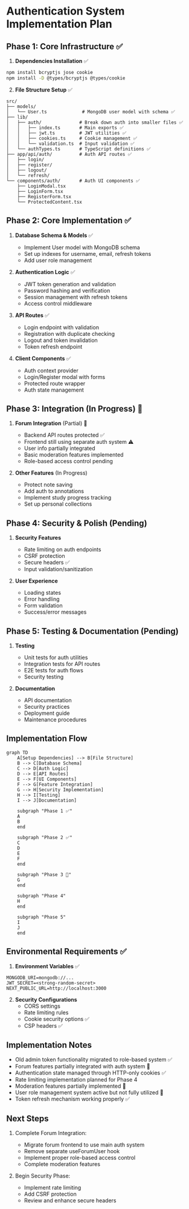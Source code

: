 # Authentication System Implementation Plan

## Phase 1: Core Infrastructure ✅

1. **Dependencies Installation** ✅

```bash
npm install bcryptjs jose cookie
npm install -D @types/bcryptjs @types/cookie
```

2. **File Structure Setup** ✅

```
src/
├── models/
│   └── User.ts             # MongoDB user model with schema ✅
├── lib/
│   ├── auth/              # Break down auth into smaller files ✅
│   │   ├── index.ts       # Main exports ✅
│   │   ├── jwt.ts         # JWT utilities ✅
│   │   ├── cookies.ts     # Cookie management ✅
│   │   └── validation.ts  # Input validation ✅
│   └── authTypes.ts       # TypeScript definitions ✅
├── app/api/auth/          # Auth API routes ✅
│   ├── login/
│   ├── register/
│   ├── logout/
│   └── refresh/
└── components/auth/       # Auth UI components ✅
    ├── LoginModal.tsx
    ├── LoginForm.tsx
    ├── RegisterForm.tsx
    └── ProtectedContent.tsx
```

## Phase 2: Core Implementation ✅

1. **Database Schema & Models** ✅

   - Implement User model with MongoDB schema
   - Set up indexes for username, email, refresh tokens
   - Add user role management

2. **Authentication Logic** ✅

   - JWT token generation and validation
   - Password hashing and verification
   - Session management with refresh tokens
   - Access control middleware

3. **API Routes** ✅

   - Login endpoint with validation
   - Registration with duplicate checking
   - Logout and token invalidation
   - Token refresh endpoint

4. **Client Components** ✅
   - Auth context provider
   - Login/Register modal with forms
   - Protected route wrapper
   - Auth state management

## Phase 3: Integration (In Progress) 🚧

1. **Forum Integration** (Partial) 🚧

   - Backend API routes protected ✅
   - Frontend still using separate auth system ⚠️
   - User info partially integrated
   - Basic moderation features implemented
   - Role-based access control pending

2. **Other Features** (In Progress)
   - Protect note saving
   - Add auth to annotations
   - Implement study progress tracking
   - Set up personal collections

## Phase 4: Security & Polish (Pending)

1. **Security Features**

   - Rate limiting on auth endpoints
   - CSRF protection
   - Secure headers ✅
   - Input validation/sanitization

2. **User Experience**
   - Loading states
   - Error handling
   - Form validation
   - Success/error messages

## Phase 5: Testing & Documentation (Pending)

1. **Testing**

   - Unit tests for auth utilities
   - Integration tests for API routes
   - E2E tests for auth flows
   - Security testing

2. **Documentation**
   - API documentation
   - Security practices
   - Deployment guide
   - Maintenance procedures

## Implementation Flow

```mermaid
graph TD
    A[Setup Dependencies] --> B[File Structure]
    B --> C[Database Schema]
    C --> D[Auth Logic]
    D --> E[API Routes]
    E --> F[UI Components]
    F --> G[Feature Integration]
    G --> H[Security Implementation]
    H --> I[Testing]
    I --> J[Documentation]

    subgraph "Phase 1 ✅"
    A
    B
    end

    subgraph "Phase 2 ✅"
    C
    D
    E
    F
    end

    subgraph "Phase 3 🚧"
    G
    end

    subgraph "Phase 4"
    H
    end

    subgraph "Phase 5"
    I
    J
    end
```

## Environmental Requirements ✅

1. **Environment Variables** ✅

```
MONGODB_URI=mongodb://...
JWT_SECRET=<strong-random-secret>
NEXT_PUBLIC_URL=http://localhost:3000
```

2. **Security Configurations**
   - CORS settings
   - Rate limiting rules
   - Cookie security options ✅
   - CSP headers ✅

## Implementation Notes

- Old admin token functionality migrated to role-based system ✅
- Forum features partially integrated with auth system 🚧
- Authentication state managed through HTTP-only cookies ✅
- Rate limiting implementation planned for Phase 4
- Moderation features partially implemented 🚧
- User role management system active but not fully utilized 🚧
- Token refresh mechanism working properly ✅

## Next Steps

1. Complete Forum Integration:

   - Migrate forum frontend to use main auth system
   - Remove separate useForumUser hook
   - Implement proper role-based access control
   - Complete moderation features

2. Begin Security Phase:
   - Implement rate limiting
   - Add CSRF protection
   - Review and enhance secure headers
